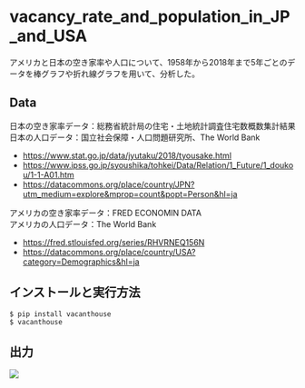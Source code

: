 # vacancy_rate_and_population_in_JP_and_USA
アメリカと日本の空き家率や人口について、1958年から2018年まで5年ごとのデータを棒グラフや折れ線グラフを用いて、分析した。

## Data
日本の空き家率データ：総務省統計局の住宅・土地統計調査住宅数概数集計結果<br>
日本の人口データ：国立社会保障・人口問題研究所、The World Bank

- https://www.stat.go.jp/data/jyutaku/2018/tyousake.html
- https://www.ipss.go.jp/syoushika/tohkei/Data/Relation/1_Future/1_doukou/1-1-A01.htm
- https://datacommons.org/place/country/JPN?utm_medium=explore&mprop=count&popt=Person&hl=ja

アメリカの空き家率データ：FRED ECONOMIN DATA<br>
アメリカの人口データ：The World Bank

- https://fred.stlouisfed.org/series/RHVRNEQ156N
- https://datacommons.org/place/country/USA?category=Demographics&hl=ja

## インストールと実行方法
```
$ pip install vacanthouse
$ vacanthouse
```

## 出力
<img src="https://raw.githubusercontent.com/Lifengtong1/vacancy_rate_and_population_in_JP_and_USA/blob/main/result.png">